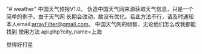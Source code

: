 "# weather" 
中国天气预报V1.0。 伪造中国天气网来源获取天气信息，只是一个简单的例子。由于天气网
长期会改动，故没有优化。若此方法不行，请及时通知本人email:arrayFilter@gmail.com。
中国天气网的弱智、无论他们怎么改我都能找到
使用方法
api.php?city_name=上海

觉得好打星
